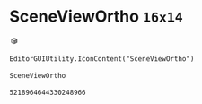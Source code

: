 # SceneViewOrtho `16x14`
<img src="/img/SceneViewOrtho.png" width=16 height=14>

``` CSharp
EditorGUIUtility.IconContent("SceneViewOrtho")
```
```
SceneViewOrtho
```
```
5218964644330248966
```
